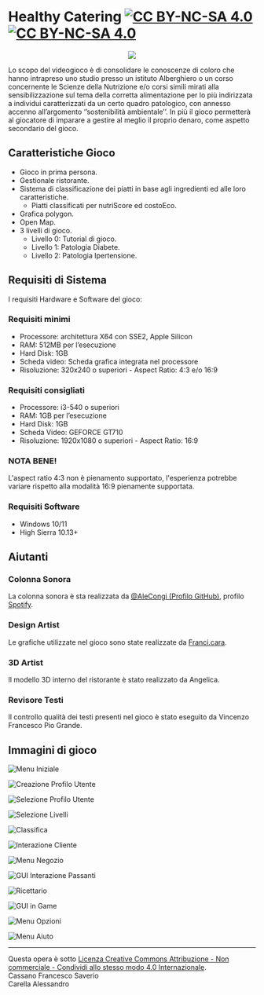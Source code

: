 # Healthy Catering [![CC BY-NC-SA 4.0][cc-by-nc-sa-shield]][cc-by-nc-sa] [![CC BY-NC-SA 4.0][cc-by-nc-sa-image]][cc-by-nc-sa]

[cc-by-nc-sa]: http://creativecommons.org/licenses/by-nc-sa/4.0/deed.it
[cc-by-nc-sa-image]: https://licensebuttons.net/l/by-nc-sa/4.0/88x31.png
[cc-by-nc-sa-shield]: https://img.shields.io/badge/License-CC%20BY--NC--SA%204.0-lightgrey.svg

<p align="center">
  <img src="doc/img/Logo/Logo_Rettangolare.png" />
</p>

Lo scopo del videogioco è di consolidare le conoscenze di coloro che hanno intrapreso uno studio presso un istituto Alberghiero o un corso concernente le Scienze della Nutrizione e/o corsi simili mirati alla sensibilizzazione sul tema della corretta alimentazione per lo più indirizzata a individui caratterizzati da un certo quadro patologico, con annesso accenno all’argomento ‘’sostenibilità ambientale’’. In più il gioco permetterà al giocatore di imparare a gestire al meglio il proprio denaro, come aspetto secondario del gioco.

## Caratteristiche Gioco

- Gioco in prima persona.
- Gestionale ristorante.
- Sistema di classificazione dei piatti in base agli ingredienti ed alle loro caratteristiche.
  - Piatti classificati per nutriScore ed costoEco.
- Grafica polygon.
- Open Map.
- 3 livelli di gioco.
  - Livello 0: Tutorial di gioco.
  - Livello 1: Patologia Diabete.
  - Livello 2: Patologia Ipertensione.

## Requisiti di Sistema

I requisiti Hardware e Software del gioco:

### Requisiti minimi

-	Processore: architettura X64 con SSE2, Apple Silicon
-	RAM: 512MB per l’esecuzione
-	Hard Disk: 1GB
-	Scheda video: Scheda grafica integrata nel processore
-	Risoluzione: 320x240 o superiori - Aspect Ratio: 4:3 e/o 16:9


### Requisiti consigliati

-	Processore: i3-540 o superiori
-	RAM: 1GB per l’esecuzione
-	Hard Disk: 1GB
-	Scheda Video: GEFORCE GT710
-	Risoluzione: 1920x1080 o superiori - Aspect Ratio: 16:9


### NOTA BENE!
L'aspect ratio 4:3 non è pienamento supportato, l'esperienza potrebbe variare rispetto alla modalità 16:9 pienamente supportata.


### Requisiti Software

- Windows 10/11
- High Sierra 10.13+

## Aiutanti

### Colonna Sonora
La colonna sonora è sta realizzata da [@AleCongi (Profilo GitHub)](https://github.com/AleCongi), profilo [Spotify](https://open.spotify.com/artist/4iiwwWtSPD6yEIKclYS0s6).<br>

### Design Artist

Le grafiche utilizzate nel gioco sono state realizzate da <a href="https://linktr.ee/franci.cara">Franci.cara</a>.

### 3D Artist

Il modello 3D interno del ristorante è stato realizzato da Angelica.

### Revisore Testi

Il controllo qualità dei testi presenti nel gioco è stato eseguito da Vincenzo Francesco Pio Grande.

## Immagini di gioco


![Menu Iniziale](doc/img/Screenshoot/MenuIniziale.png "Menu Iniziale")

![Creazione Profilo Utente](doc/img/Screenshoot/CreazioneProfiloUtente.PNG "Creazione profilo utente")

![Selezione Profilo Utente](doc/img/Screenshoot/SelezioneProfiloUtente.PNG "Selezione profilo utente")

![Selezione Livelli](doc/img/Screenshoot/SelezioneLivelli.png "Selezione Livelli")

![Classifica](doc/img/Screenshoot/Classifica.png "Classifica")

![Interazione Cliente](doc/img/Screenshoot/InterazioneCliente.png "GUI interazione cliente")

![Menu Negozio](doc/img/Screenshoot/MenuNegozio.png "GUI Menu Negozio")

![GUI Interazione Passanti](doc/img/Screenshoot/InterazionePassanti.png "GUI Interazione Passanti")

![Ricettario](doc/img/Screenshoot/Ricettario.png "Ricettario")


![GUI in Game](doc/img/Screenshoot/ScreenInGame.png "GUI in Game")

![Menu Opzioni](doc/img/Screenshoot/MenuOpzioni.PNG "GUI Menu opzioni")

![Menu Aiuto](doc/img/Screenshoot/MenuAiuto.png "MenuAituo")




---
Questa opera è sotto 
[Licenza Creative Commons Attribuzione - Non commerciale - Condividi allo stesso modo 4.0 Internazionale][cc-by-nc-sa].
<br>
Cassano Francesco Saverio<br>
Carella Alessandro
